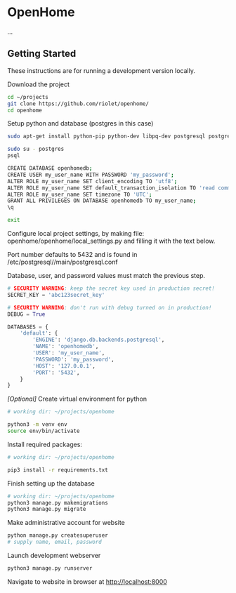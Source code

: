 # OpenHome

...



## Getting Started

These instructions are for running a development version locally.

Download the project
```bash
cd ~/projects
git clone https://github.com/riolet/openhome/
cd openhome
```

Setup python and database (postgres in this case)
```bash
sudo apt-get install python-pip python-dev libpq-dev postgresql postgresql-contrib

sudo su - postgres
psql

CREATE DATABASE openhomedb;
CREATE USER my_user_name WITH PASSWORD 'my_password'; 
ALTER ROLE my_user_name SET client_encoding TO 'utf8';
ALTER ROLE my_user_name SET default_transaction_isolation TO 'read committed';
ALTER ROLE my_user_name SET timezone TO 'UTC';
GRANT ALL PRIVILEGES ON DATABASE openhomedb TO my_user_name;
\q

exit
```

Configure local project settings, by making file: openhome/openhome/local_settings.py and filling it with the text below.

Port number defaults to 5432 and is found in /etc/postgresql/<version>/main/postgresql.conf

Database, user, and password values must match the previous step.
```python
# SECURITY WARNING: keep the secret key used in production secret!
SECRET_KEY = 'abc123secret_key'

# SECURITY WARNING: don't run with debug turned on in production!
DEBUG = True

DATABASES = {
    'default': {
        'ENGINE': 'django.db.backends.postgresql',
        'NAME': 'openhomedb',
        'USER': 'my_user_name',
        'PASSWORD': 'my_password',
        'HOST': '127.0.0.1',
        'PORT': '5432',
    }
}
```


_[Optional]_ Create virtual environment for python
```bash
# working dir: ~/projects/openhome

python3 -m venv env
source env/bin/activate
```

Install required packages:
```bash
# working dir: ~/projects/openhome

pip3 install -r requirements.txt
```

Finish setting up the database
```bash
# working dir: ~/projects/openhome
python3 manage.py makemigrations
python3 manage.py migrate
```

Make administrative account for website
```bash
python manage.py createsuperuser
# supply name, email, password
```

Launch development webserver
```bash
python3 manage.py runserver 
```

Navigate to website in browser at [http://localhost:8000](http://localhost:8000)
